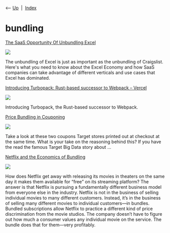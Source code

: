 <div class="nav">

⟵ [Up](index.html)  \|  [Index](index.html)

</div>

# bundling

<div class="cards">

<div class="card">

<div class="card-title">

[The SaaS Opportunity Of Unbundling
Excel](https://foundationinc.co/lab/the-saas-opportunity-of-unbundling-excel)

</div>

<div class="card-image">

[![](https://foundationinc.co/wp-content/uploads/2019/05/mika-baumeister-703680-unsplash.jpg)](https://foundationinc.co/lab/the-saas-opportunity-of-unbundling-excel)

</div>

The unbundling of Excel is just as important as the unbundling of
Craigslist. Here's what you need to know about the Excel Economy and how
SaaS companies can take advantage of different verticals and use cases
that Excel has dominated.

</div>

<div class="card">

<div class="card-title">

[Introducing Turbopack: Rust-based successor to Webpack –
Vercel](https://vercel.com/blog/turbopack)

</div>

<div class="card-image">

[![](https://assets.vercel.com/image/upload/contentful/image/e5382hct74si/7BttWlDN0aYE7Hmjdeu7yR/7eb9fb1d7c8759d8afcaf67d28fa88d5/Turbopack_OG_-_dark.png)](https://vercel.com/blog/turbopack)

</div>

Introducing Turbopack, the Rust-based successor to Webpack.

</div>

<div class="card">

<div class="card-title">

[Price Bundling in
Couponing](https://iterativepath.wordpress.com/2013/12/07/price-bundling-in-couponing)

</div>

<div class="card-image">

[![](https://pbs.twimg.com/media/Ba7DOkFCcAA4hz-.jpg:large)](https://iterativepath.wordpress.com/2013/12/07/price-bundling-in-couponing)

</div>

Take a look at these two coupons Target stores printed out at checkout
at the same time. What is your take on the reasoning behind this? If you
have the read the famous Target Big Data story about …

</div>

<div class="card">

<div class="card-title">

[Netflix and the Economics of
Bundling](https://hbr.org/2019/02/netflix-and-the-economics-of-bundling)

</div>

<div class="card-image">

[![](https://hbr.org/resources/images/article_assets/2019/02/Feb19_25_991319670.jpg)](https://hbr.org/2019/02/netflix-and-the-economics-of-bundling)

</div>

How does Netflix get away with releasing its movies in theaters on the
same day it makes them available for “free” on its streaming platform?
The answer is that Netflix is pursuing a fundamentally different
business model from everyone else in the industry. Netflix is not in the
business of selling individual movies to many different customers.
Instead, it’s in the business of selling many different movies to
individual customers—in bundles. Bundled subscriptions allow Netflix to
practice a different kind of price discrimination from the movie
studios. The company doesn’t have to figure out how much a consumer
values any individual movie on the service. The bundle does that for
them—very profitably.

</div>

</div>
